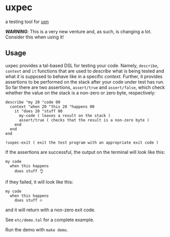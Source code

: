 # uxpec

a testing tool for [uxn](https://100r.co/site/uxn.html)

***WARNING***: This is a very new venture and, as such, is changing a lot.
Consider this when using it!

## Usage

uxpec provides a tal-based DSL for testing your code. Namely, `describe`,
`context` and `it` functions that are used to *describe* what is being tested
and what *it* is supposed to behave like in a specific *context*. Further, it
provides assertions to be performed on the stack after your code under test has
run. So far there are two assertions, `assert/true` and `assert/false`, which
check whether the value on the stack is a non-zero or zero byte, respectively:

```
describe "my 20 "code 00
  context "when 20 "this 20 "happens 00
    it "does 20 "stuff 00
      my-code ( leaves a result on the stack )
      assert/true ( checks that the result is a non-zero byte )
    end
  end
end

!uxpec-exit ( exit the test program with an appropriate exit code )
```

If the assertions are successful, the output on the terminal will look like
this:

```
my code
  when this happens
    does stuff 👌
```

if they failed, it will look like this:

```
my code
  when this happens
    does stuff 🔥
```

and it will return with a non-zero exit code.

See `etc/demo.tal` for a complete example.

Run the demo with `make demo`.

